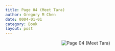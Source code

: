 ```yaml
---
title: Page 04 (Meet Tara)
author: Gregory M Chen
date: 0004-01-01
category: Book
layout: post
---
```


<p style="text-align:center;"><img src="{{site.baseurl}}/assets/Graphics_v3.2/Page04_Meet-Tara.png" alt="Page 04 (Meet Tara)" style="max-height: calc(100vh - 30px - 50px);"/></p>
